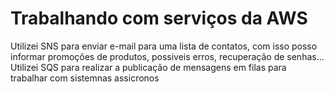 # Trabalhando com serviços da AWS
  Utilizei SNS para enviar e-mail para uma lista de contatos, com isso posso informar promoções de produtos, possiveis erros, recuperação de senhas...
  Utilizei SQS para realizar a publicação de mensagens em filas para trabalhar com sistemnas assicronos
